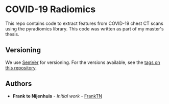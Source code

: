 # COVID-19 Radiomics

This repo contains code to extract features from COVID-19 chest CT scans using the pyradiomics library. This code was written as part of my master's thesis.

## Versioning

We use [SemVer](http://semver.org/) for versioning. For the versions available, see the [tags on this repository](https://github.com/FrankTN/SW_COVID/tags). 

## Authors

* **Frank te Nijenhuis** - *Initial work* - [FrankTN](https://github.com/FrankTN)
